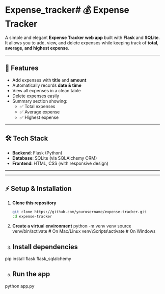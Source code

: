 # Expense_tracker# 💰 Expense Tracker  

A simple and elegant **Expense Tracker web app** built with **Flask** and **SQLite**.  
It allows you to add, view, and delete expenses while keeping track of **total, average, and highest expense**.  

---

## 🚀 Features
- Add expenses with **title** and **amount**  
- Automatically records **date & time**  
- View all expenses in a clean table  
- Delete expenses easily  
- Summary section showing:
  - ✅ Total expenses  
  - ✅ Average expense  
  - ✅ Highest expense  

---

## 🛠️ Tech Stack
- **Backend**: Flask (Python)  
- **Database**: SQLite (via SQLAlchemy ORM)  
- **Frontend**: HTML, CSS (with responsive design)  

---

---

## ⚡ Setup & Installation

1. **Clone this repository**
   ```bash
   git clone https://github.com/yourusername/expense-tracker.git
   cd expense-tracker

2. **Create a virtual environment**
    python -m venv venv
    source venv/bin/activate   # On Mac/Linux
    venv\Scripts\activate      # On Windows
   
3. **Install dependencies**
   ---
  pip install flask flask_sqlalchemy

5. **Run the app**
   ---
  python app.py
